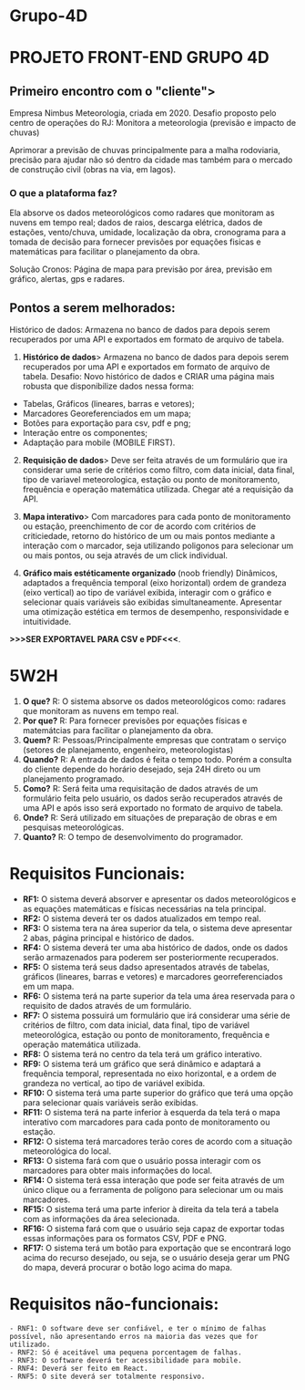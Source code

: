 # Grupo-4D

# PROJETO FRONT-END GRUPO 4D

## Primeiro encontro com o "cliente">

Empresa Nimbus Meteorologia, criada em 2020.
Desafio proposto pelo centro de operações do RJ: Monitora a meteorologia (previsão e impacto de chuvas)

Aprimorar a previsão de chuvas principalmente para a malha rodoviaria, precisão para ajudar não só dentro da cidade mas também para o mercado de construção civil (obras na via, em lagos).
### O que a plataforma faz?
Ela absorve os dados meteorológicos como radares que monitoram as nuvens em tempo real; dados de raios, descarga elétrica, dados de estações, vento/chuva, umidade, localização da obra, cronograma para a tomada de decisão para fornecer previsões por equações fisicas e matemáticas para facilitar o planejamento da obra.

Solução Cronos:
Página de mapa para previsão por área, previsão em gráfico, alertas, gps e radares.

## Pontos a serem melhorados:
Histórico de dados:
Armazena no banco de dados para depois serem recuperados por uma API e exportados em formato de arquivo de tabela.

1. **Histórico de dados**>
Armazena no banco de dados para depois serem recuperados por uma API e exportados em formato de arquivo de tabela. Desafio: Novo histórico de dados e CRIAR uma página mais robusta que disponibilize dados nessa forma:

- Tabelas, Gráficos (lineares, barras e vetores);
- Marcadores Georeferenciados em um mapa;
- Botões para exportação para csv, pdf e png;
- Interação entre os componentes;
- Adaptação para mobile (MOBILE FIRST).

2. **Requisição de dados**>
Deve ser feita através de um formulário que ira considerar uma serie de critérios como filtro, com data inicial, data final, tipo de variavel meteorologica, estação ou ponto de monitoramento, frequência e operação matemática utilizada.
    Chegar até a requisição da API.

3. **Mapa interativo**>
Com marcadores para cada ponto de monitoramento ou estação, preenchimento de cor de acordo com critérios de criticiedade, retorno do histórico de um ou mais pontos mediante a interação com o marcador, seja utilizando poligonos para selecionar um ou mais pontos, ou seja através de um click individual.

4. **Gráfico mais estéticamente organizado** (noob friendly)
Dinâmicos, adaptados a frequência temporal (eixo horizontal) ordem de grandeza (eixo vertical) ao tipo de variável exibida, interagir com o gráfico e selecionar quais variáveis são exibidas simultaneamente. Apresentar uma otimização estética em termos de desempenho, responsividade e intuitividade.

**>>>SER EXPORTAVEL PARA CSV e PDF<<<**.

# 5W2H
1. **O que?** R: O sistema absorve os dados meteorológicos como: radares que monitoram as nuvens em tempo real.
2. **Por que?** R: Para fornecer previsões por equações físicas e matemátcias para facilitar o planejamento da obra.
3. **Quem?** R: Pessoas/Principalmente empresas que contratam o serviço (setores de planejamento, engenheiro, meteorologistas)
4. **Quando?** R: A entrada de dados é feita o tempo todo. Porém a consulta do cliente depende do horário desejado, seja 24H direto ou um planejamento programado.
6. **Como?** R: Será feita uma requisitação de dados através de um formulário feita pelo usuário, os dados serão recuperados através de uma API e após isso será exportado no formato de arquivo de tabela.
5. **Onde?** R: Será utilizado em situações de preparação de obras e em pesquisas meteorológicas.
6. **Quanto?** R: O tempo de desenvolvimento do programador.

# Requisitos Funcionais:

- **RF1:** O sistema deverá absorver e apresentar os dados meteorológicos e as equações matemáticas e físicas necessárias na tela principal. 
- **RF2:** O sistema deverá ter os dados atualizados em tempo real. 
- **RF3:** O sistema tera na área superior da tela, o sistema deve apresentar 2 abas, página principal e histórico de dados.
- **RF4:** O sistema deverá ter uma aba histórico de dados, onde os dados serão armazenados para poderem ser posteriormente recuperados.
- **RF5:** O sistema terá seus dadso apresentados através de tabelas, gráficos (lineares, barras e vetores) e marcadores georreferenciados em um mapa. 
- **RF6:** O sistema terá na parte superior da tela uma área reservada para o requisito de dados através de um formulário. 
- **RF7:** O sistema possuirá um formulário que irá considerar uma série de critérios de filtro, com data inicial, data final, tipo de variável meteorológica, estação ou ponto de monitoramento, frequência e operação matemática utilizada. 
- **RF8:** O sistema terá no centro da tela terá um gráfico interativo. 
- **RF9:** O sistema terá um gráfico que será dinâmico e adaptará a frequência temporal, representada no eixo horizontal, e a ordem de grandeza no vertical, ao tipo de variável exibida.
- **RF10:** O sistema terá uma parte superior do gráfico que terá uma opção para selecionar quais variáveis serão exibidas. 
- **RF11:** O sistema terá na parte inferior à esquerda da tela terá o mapa interativo com marcadores para cada ponto de monitoramento ou estação. 
- **RF12:** O sistema terá marcadores terão cores de acordo com a situação meteorológica do local.
- **RF13:** O sistema fará com que o  usuário possa interagir com os marcadores para obter mais informações do local.
- **RF14:** O sistema terá essa interação que pode ser feita através de um único clique ou a ferramenta de polígono para selecionar um ou mais marcadores.
- **RF15:** O sistema terá uma parte inferior à direita da tela terá a tabela com as informações da área selecionada.
- **RF16:** O sistema fará com que o usuário seja capaz de exportar todas essas informações para os formatos CSV, PDF e PNG.
- **RF17:** O sistema terá um botão para exportação que se encontrará logo acima do recurso desejado, ou seja, se o usuário deseja gerar um PNG do mapa, deverá procurar o botão logo acima do mapa.

# Requisitos não-funcionais:

	- RNF1: O software deve ser confiável, e ter o mínimo de falhas possível, não apresentando erros na maioria das vezes que for utilizado.
	- RNF2: Só é aceitável uma pequena porcentagem de falhas.
	- RNF3: O software deverá ter acessibilidade para mobile.
 	- RNF4: Deverá ser feito em React.
	- RNF5: O site deverá ser totalmente responsivo.



